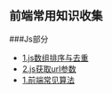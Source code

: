 ## 前端常用知识收集
###Js部分

+ [1.js数组排序与去重](js/ArraySort.md)
+ [2.js获取url参数](js/urlParam.md)
+ [1.前端常见算法](js/前端常见算法.md)
